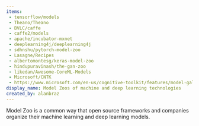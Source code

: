 ```yaml
---
items:
 - tensorflow/models
 - Theano/Theano
 - BVLC/caffe
 - caffe2/models
 - apache/incubator-mxnet
 - deeplearning4j/deeplearning4j
 - sdhnshu/pytorch-model-zoo
 - Lasagne/Recipes
 - albertomontesg/keras-model-zoo
 - hindupuravinash/the-gan-zoo
 - likedan/Awesome-CoreML-Models
 - Microsoft/CNTK
 - https://www.microsoft.com/en-us/cognitive-toolkit/features/model-gallery/
display_name: Model Zoos of machine and deep learning technologies
created_by: alanbraz
---
```

Model Zoo is a common way that open source frameworks and companies organize their machine learning and deep learning models.
